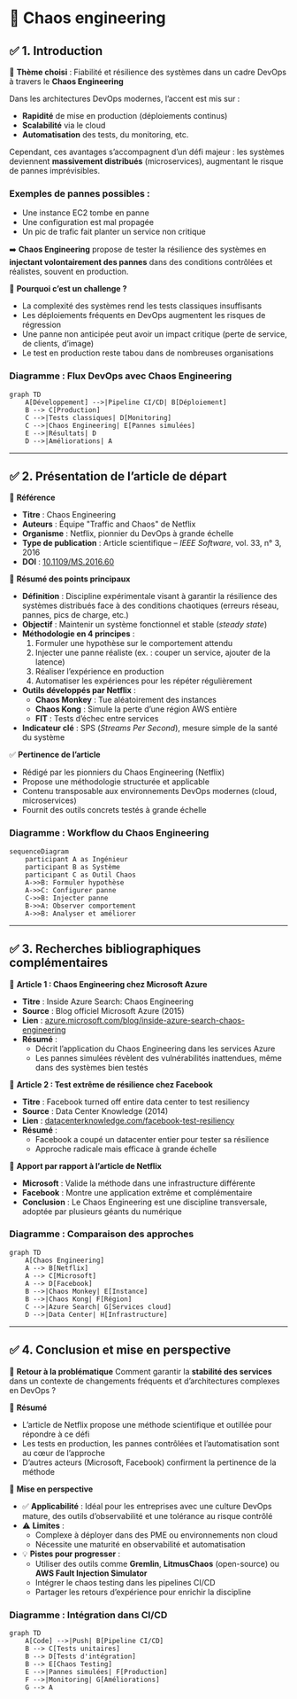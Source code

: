 # 🧭 Chaos engineering

## ✅ 1. Introduction

🎯 **Thème choisi** : Fiabilité et résilience des systèmes dans un cadre DevOps à travers le **Chaos Engineering**

Dans les architectures DevOps modernes, l’accent est mis sur :
- **Rapidité** de mise en production (déploiements continus)
- **Scalabilité** via le cloud
- **Automatisation** des tests, du monitoring, etc.

Cependant, ces avantages s’accompagnent d’un défi majeur : les systèmes deviennent **massivement distribués** (microservices), augmentant le risque de pannes imprévisibles.

### Exemples de pannes possibles :
- Une instance EC2 tombe en panne
- Une configuration est mal propagée
- Un pic de trafic fait planter un service non critique

➡️ **Chaos Engineering** propose de tester la résilience des systèmes en **injectant volontairement des pannes** dans des conditions contrôlées et réalistes, souvent en production.

🚨 **Pourquoi c’est un challenge ?**
- La complexité des systèmes rend les tests classiques insuffisants
- Les déploiements fréquents en DevOps augmentent les risques de régression
- Une panne non anticipée peut avoir un impact critique (perte de service, de clients, d’image)
- Le test en production reste tabou dans de nombreuses organisations

### Diagramme : Flux DevOps avec Chaos Engineering
```mermaid
graph TD
    A[Développement] -->|Pipeline CI/CD| B[Déploiement]
    B --> C[Production]
    C -->|Tests classiques| D[Monitoring]
    C -->|Chaos Engineering| E[Pannes simulées]
    E -->|Résultats| D
    D -->|Améliorations| A
```

---

## ✅ 2. Présentation de l’article de départ

📌 **Référence**
- **Titre** : Chaos Engineering
- **Auteurs** : Équipe "Traffic and Chaos" de Netflix
- **Organisme** : Netflix, pionnier du DevOps à grande échelle
- **Type de publication** : Article scientifique – *IEEE Software*, vol. 33, n° 3, 2016
- **DOI** : [10.1109/MS.2016.60](https://doi.org/10.1109/MS.2016.60)

🧠 **Résumé des points principaux**
- **Définition** : Discipline expérimentale visant à garantir la résilience des systèmes distribués face à des conditions chaotiques (erreurs réseau, pannes, pics de charge, etc.)
- **Objectif** : Maintenir un système fonctionnel et stable (*steady state*)
- **Méthodologie en 4 principes** :
  1. Formuler une hypothèse sur le comportement attendu
  2. Injecter une panne réaliste (ex. : couper un service, ajouter de la latence)
  3. Réaliser l’expérience en production
  4. Automatiser les expériences pour les répéter régulièrement
- **Outils développés par Netflix** :
  - **Chaos Monkey** : Tue aléatoirement des instances
  - **Chaos Kong** : Simule la perte d’une région AWS entière
  - **FIT** : Tests d’échec entre services
- **Indicateur clé** : SPS (*Streams Per Second*), mesure simple de la santé du système

✅ **Pertinence de l’article**
- Rédigé par les pionniers du Chaos Engineering (Netflix)
- Propose une méthodologie structurée et applicable
- Contenu transposable aux environnements DevOps modernes (cloud, microservices)
- Fournit des outils concrets testés à grande échelle

### Diagramme : Workflow du Chaos Engineering
```mermaid
sequenceDiagram
    participant A as Ingénieur
    participant B as Système
    participant C as Outil Chaos
    A->>B: Formuler hypothèse
    A->>C: Configurer panne
    C->>B: Injecter panne
    B->>A: Observer comportement
    A->>B: Analyser et améliorer
```

---

## ✅ 3. Recherches bibliographiques complémentaires

🔎 **Article 1 : Chaos Engineering chez Microsoft Azure**
- **Titre** : Inside Azure Search: Chaos Engineering
- **Source** : Blog officiel Microsoft Azure (2015)
- **Lien** : [azure.microsoft.com/blog/inside-azure-search-chaos-engineering](https://azure.microsoft.com/blog/inside-azure-search-chaos-engineering)
- **Résumé** :
  - Décrit l’application du Chaos Engineering dans les services Azure
  - Les pannes simulées révèlent des vulnérabilités inattendues, même dans des systèmes bien testés

🔎 **Article 2 : Test extrême de résilience chez Facebook**
- **Titre** : Facebook turned off entire data center to test resiliency
- **Source** : Data Center Knowledge (2014)
- **Lien** : [datacenterknowledge.com/facebook-test-resiliency](https://www.datacenterknowledge.com/facebook-test-resiliency)
- **Résumé** :
  - Facebook a coupé un datacenter entier pour tester sa résilience
  - Approche radicale mais efficace à grande échelle

🔄 **Apport par rapport à l’article de Netflix**
- **Microsoft** : Valide la méthode dans une infrastructure différente
- **Facebook** : Montre une application extrême et complémentaire
- **Conclusion** : Le Chaos Engineering est une discipline transversale, adoptée par plusieurs géants du numérique

### Diagramme : Comparaison des approches
```mermaid
graph TD
    A[Chaos Engineering]
    A --> B[Netflix]
    A --> C[Microsoft]
    A --> D[Facebook]
    B -->|Chaos Monkey| E[Instance]
    B -->|Chaos Kong| F[Région]
    C -->|Azure Search| G[Services cloud]
    D -->|Data Center| H[Infrastructure]
```

---

## ✅ 4. Conclusion et mise en perspective

🔁 **Retour à la problématique**
Comment garantir la **stabilité des services** dans un contexte de changements fréquents et d’architectures complexes en DevOps ?

🧩 **Résumé**
- L’article de Netflix propose une méthode scientifique et outillée pour répondre à ce défi
- Les tests en production, les pannes contrôlées et l’automatisation sont au cœur de l’approche
- D’autres acteurs (Microsoft, Facebook) confirment la pertinence de la méthode

🔮 **Mise en perspective**
- ✅ **Applicabilité** : Idéal pour les entreprises avec une culture DevOps mature, des outils d’observabilité et une tolérance au risque contrôlé
- ⚠️ **Limites** :
  - Complexe à déployer dans des PME ou environnements non cloud
  - Nécessite une maturité en observabilité et automatisation
- 💡 **Pistes pour progresser** :
  - Utiliser des outils comme **Gremlin**, **LitmusChaos** (open-source) ou **AWS Fault Injection Simulator**
  - Intégrer le chaos testing dans les pipelines CI/CD
  - Partager les retours d’expérience pour enrichir la discipline

### Diagramme : Intégration dans CI/CD
```mermaid
graph TD
    A[Code] -->|Push| B[Pipeline CI/CD]
    B --> C[Tests unitaires]
    B --> D[Tests d'intégration]
    B --> E[Chaos Testing]
    E -->|Pannes simulées| F[Production]
    F -->|Monitoring| G[Améliorations]
    G --> A
```
